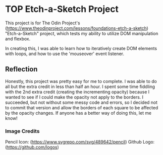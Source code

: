 # TOP Etch-a-Sketch Project

This project is for The Odin Project's (https://www.theodinproject.com/lessons/foundations-etch-a-sketch) "Etch-a-Sketch" project, which tests my ability to utilize DOM manipulation and flexbox.

In creating this, I was able to learn how to iteratively create DOM elements with loops, and how to use the 'mouseover' event listener.

## Reflection

Honestly, this project was pretty easy for me to complete. I was able to do all but the extra credit in less than half an hour. I spent some time fiddling with the 2nd extra credit (creating the incrementing opacity) because I wanted to see if I could make the opacity not apply to the borders. I succeeded, but not without some messy code and errors, so I decided not to commit that version and allow the borders of each square to be affected by the opacity changes. If anyone has a better way of doing this, let me know!

### Image Credits

Pencil Icon: (https://www.svgrepo.com/svg/489642/pencil)
Github Logo: (https://github.com/logos)
